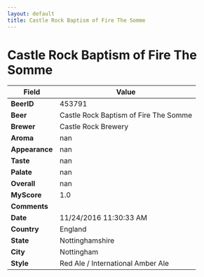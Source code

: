 ```yaml
---
layout: default
title: Castle Rock Baptism of Fire The Somme
---
```


# Castle Rock Baptism of Fire The Somme

| Field         | Value     |
|---------------|-----------|
| **BeerID** | 453791 |
| **Beer** | Castle Rock Baptism of Fire The Somme |
| **Brewer** | Castle Rock Brewery |
| **Aroma** | nan |
| **Appearance** | nan |
| **Taste** | nan |
| **Palate** | nan |
| **Overall** | nan |
| **MyScore** | 1.0 |
| **Comments** |   |
| **Date** | 11/24/2016 11:30:33 AM |
| **Country** | England |
| **State** | Nottinghamshire |
| **City** | Nottingham |
| **Style** | Red Ale / International Amber Ale |

